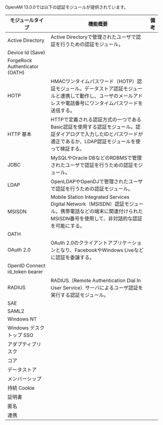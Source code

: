 OpenAM 13.0.0では以下の認証モジュールが提供されています。

|モジュールタイプ|機能概要|備考|
|---|---|---|
|Active Directory|Active Directoryで管理されたユーザで認証を行うための認証モジュール。||
|Device Id (Save)|||
|ForgeRock Authenticator (OATH)|||
|HOTP|HMACワンタイムパスワード（HOTP）認証モジュール。データストア認証モジュールと連携して動作し、ユーザのメールアドレスや電話番号にワンタイムパスワードを送信する。||
|HTTP 基本|HTTPで定義される認証方式の一つであるBasic認証を使用する認証モジュール。認証ダイアログで入力したIDとパスワードが適正であるか、LDAP認証モジュールを使って検証する。||
|JDBC|MySQLやOracle DBなどのRDBMSで管理されたユーザで認証を行うための認証モジュール。||
|LDAP|OpenLDAPやOpenDJで管理されたユーザで認証を行うための認証モジュール。||
|MSISDN|Mobile Station Integrated Services Digital Network（MSISDN）認証モジュール。携帯電話などの端末に関連付けられたMSISDN番号を使用して、非対話的な認証を可能にする。||
|OATH|||
|OAuth 2.0|OAuth 2.0のクライアントアプリケーションとなり、FacebookやWindows Liveなどに認証を委譲する。||
|OpenID Connect id_token bearer|||
|RADIUS|RADIUS（Remote Authentication Dial In User Service）サーバによるユーザ認証を実行する認証モジュール。||
|SAE|||
|SAML2|||
|Windows NT|||
|Windows デスクトップ SSO|||
|アダプティブリスク|||
|コア|||
|データストア|||
|メンバーシップ|||
|持続 Cookie|||
|証明書|||
|匿名|||
|連携|||
